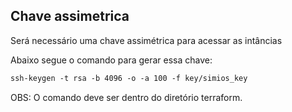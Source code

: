 ## Chave assimetrica

Será necessário uma chave assimétrica para acessar as intâncias 

Abaixo segue o comando para gerar essa chave:
```markdown
ssh-keygen -t rsa -b 4096 -o -a 100 -f key/simios_key
```

OBS: O comando deve ser dentro do diretório terraform.